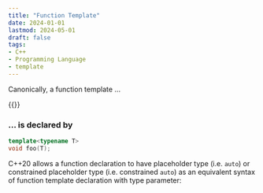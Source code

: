 ```yaml
---
title: "Function Template"
date: 2024-01-01
lastmod: 2024-05-01
draft: false
tags:
- C++
- Programming Language
- template
---
```


Canonically, a function template ...

{{<columns>}}

### ... is declared by 

```c++
template<typename T>
void foo(T);
```

C++20 allows a function declaration to have placeholder type (i.e. `auto`) or constrained placeholder type (i.e. constrained `auto`)
as an equivalent syntax of function template declaration with type parameter:

